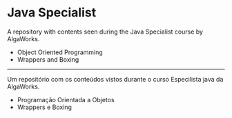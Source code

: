 # Java Specialist

A repository with contents seen during the Java Specialist course by AlgaWorks. 

- Object Oriented Programming
- Wrappers and Boxing

---

Um repositório com os conteúdos vistos durante o curso Especilista java da AlgaWorks.

- Programação Orientada a Objetos
- Wrappers e Boxing
